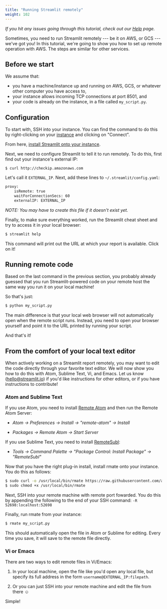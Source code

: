 ```yaml
---
title: "Running Streamlit remotely"
weight: 102
---
```


*If you hit any issues going through this tutorial, check out our [Help](/docs/help/) page.*

Sometimes, you need to run Streamlit remotely --- be it on AWS, or GCS --- we've got you! In this tutorial,
we're going to show you how to set up remote operation with AWS. The steps are similar for other services.


## Before we start
We assume that:

* you have a machine/instance up and running on AWS, GCS, or whatever other computer you have access to,
* your instance allows incoming TCP connections at port 8501, and
* your code is already on the instance, in a file called `my_script.py`.

## Configuration

To start with, SSH into your instance. You can find the command to do this by right-clicking on your [instance](https://us-west-2.console.aws.amazon.com/ec2/v2/home?region=us-west-2#Instances:sort=instanceId) and clicking on "Connect".

From here, [install Streamlit onto your instance](/docs/installation/).

Next, we need to configure Streamlit to tell it to run remotely. To do this, first find out your instance's external IP:
```
$ curl http://checkip.amazonaws.com
```
Let's call it `EXTERNAL_IP`. Next, add these lines to `~/.streamlit/config.yaml`:

```bash
proxy:
    isRemote: true
    waitForConnectionSecs: 60
    externalIP: EXTERNAL_IP
```

_NOTE: You may have to create this file if it doesn't exist yet._

Finally, to make sure everything worked, run the Streamlit cheat sheet and try
to access it in your local browser:

```bash
$ streamlit help
```

This command will print out the URL at which your report is available. Click on it!


## Running remote code

Based on the last command in the previous section, you probably already guessed
that you run Streamlit-powered code on your remote host the same way you run it
on your local machine!

So that's just:

```bash
$ python my_script.py
```

The main difference is that your local web browser will not automatically open
when the remote script runs. Instead, you need to open your browser yourself
and point it to the URL printed by running your script.

And that's it!


## From the comfort of your local text editor

When actively working on a Streamlit report remotely, you may want to
edit the code directly through your favorite text editor. We will now show you
how to do this with Atom, Sublime Text, Vi, and Emacs. Let us know
(<hello@streamlit.io>) if you'd like instructions for other editors, or if
you have instructions to contribute!

### Atom and Sublime Text
If you use Atom, you need to install [Remote Atom](https://atom.io/packages/remote-atom) and then run the Remote Atom Server:

* _Atom → Preferences → Install → "remote-atom" → Install_

* _Packages → Remote Atom → Start Server_

If you use Sublime Text, you need to install
[RemoteSubl](https://github.com/randy3k/RemoteSubl):

* _Tools → Command Palette → "Package Control: Install Package" → "RemoteSubl"_

Now that you have the right plug-in install, install rmate onto your instance. You do this as follows:
```bash
$ sudo curl -o /usr/local/bin/rmate https://raw.githubusercontent.com/aurora/rmate/master/rmate
$ sudo chmod +x /usr/local/bin/rmate
```

Next, SSH into your remote machine with remote port fowarded. You do this by appending the following to the end of your SSH command: ```-R 52698:localhost:52698```

Finally, run rmate from your instance:
```bash
$ rmate my_script.py
```

This should automatically open the file in Atom or Sublime for editing. Every time you save, it will save to the remote file directly.


### Vi or Emacs

There are two ways to edit remote files in Vi/Emacs:

1. In your local machine, open the file like you'd open any local file, but
   specify its full address in the form `username@EXTERNAL_IP:filepath`.

2. Or you can just SSH into your remote machine and edit the file from there ☺

Simple!




